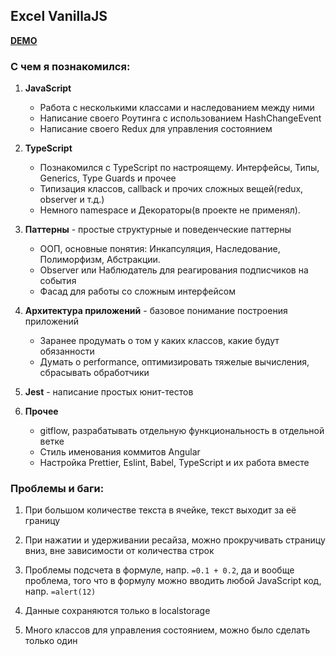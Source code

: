 ## Excel VanillaJS

**[DEMO](https://iddemonov.github.io/Excel-JS/)**

### С чем я познакомился:

1. **JavaScript**
    - Работа с несколькими классами и наследованием между ними
    - Написание своего Роутинга с использованием HashChangeEvent
    - Написание своего Redux для управления состоянием
   
1. **TypeScript**
    - Познакомился с TypeScript по настроящему. Интерфейсы, Типы, Generics, Type Guards и прочее 
    - Типизация классов, callback и прочих сложных вещей(redux, observer и т.д.)
    - Немного namespace и Декораторы(в проекте не применял).

1. **Паттерны** - простые структурные и поведенческие паттерны
    - ООП, основные понятия: Инкапсуляция, Наследование, Полиморфизм, Абстракции.
    - Observer или Наблюдатель для реагирования подписчиков на события
    - Фасад для работы со сложным интерфейсом

1. **Архитектура приложений** - базовое понимание построения приложений
    - Заранее продумать о том у каких классов, какие будут обязанности
    - Думать о performance, оптимизировать тяжелые вычисления, сбрасывать обработчики

1. **Jest** - написание простых юнит-тестов

1. **Прочее** 
    - gitflow, разрабатывать отдельную функциональность в отдельной ветке
    - Стиль именования коммитов Angular
    - Настройка Prettier, Eslint, Babel, TypeScript и их работа вместе

### Проблемы и баги:

1. При большом количестве текста в ячейке, текст выходит за её границу

1. При нажатии и удерживании ресайза, можно прокручивать страницу вниз,
вне зависимости от количества строк

1. Проблемы подсчета в формуле, напр. `=0.1 + 0.2`, да и вообще проблема, того
что в формулу можно вводить любой JavaScript код, напр. `=alert(12)`

1. Данные сохраняются только в localstorage

1. Много классов для управления состоянием, можно было сделать только один
